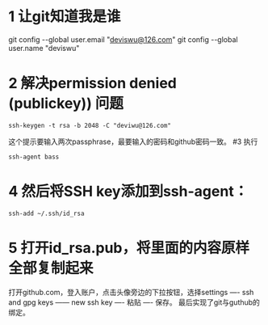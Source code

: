 # 1 让git知道我是谁
git config --global user.email "deviswu@126.com"
git config --global user.name "deviswu"
# 2 解决permission denied (publickey)) 问题
```
ssh-keygen -t rsa -b 2048 -C "deviwu@126.com"
``` 
这个提示要输入两次passphrase，最要输入的密码和github密码一致。
#3  执行
```
ssh-agent bass
```
# 4 然后将SSH key添加到ssh-agent：
```
ssh-add ~/.ssh/id_rsa
```
# 5 打开id_rsa.pub，将里面的内容原样全部复制起来
打开github.com，登入账户，点击头像旁边的下拉按钮，选择settings —- ssh and gpg
keys —— new ssh key —- 粘贴 —- 保存。
最后实现了git与guthub的绑定。
